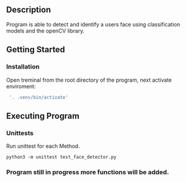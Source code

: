 
## Description

Program is able to detect and identify a users face using classification models and the openCV library.  

## Getting Started

### Installation

Open treminal from the root directory of the program, next activate enviroment:

```bash
 '. .venv/bin/activate'
```

## Executing Program

### Unittests

Run unittest for each Method.

```
python3 -m unittest test_face_detector.py
```

### Program still in progress more functions will be added.

<!---
 Facial_Recognition-Python3-OpenCv
. .venv/bin/activate
pip install opencv-python
fastapi
uvicorn
pip freez > requirments.txt
--->
